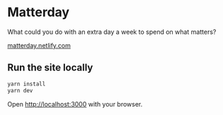# Matterday
What could you do with an extra day a week to spend on what matters?

[matterday.netlify.com](https://matterday.netlify.com)

## Run the site locally

```bash
yarn install
yarn dev
```

Open [http://localhost:3000](http://localhost:3000) with your browser.
